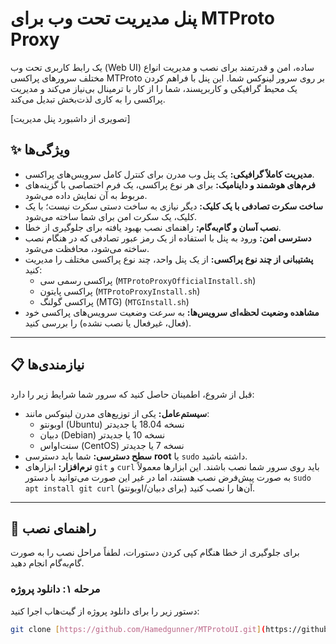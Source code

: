 # پنل مدیریت تحت وب برای MTProto Proxy

یک رابط کاربری تحت وب (Web UI) ساده، امن و قدرتمند برای نصب و مدیریت انواع مختلف سرورهای پراکسی MTProto بر روی سرور لینوکس شما. این پنل با فراهم کردن یک محیط گرافیکی و کاربرپسند، شما را از کار با ترمینال بی‌نیاز می‌کند و مدیریت پراکسی را به کاری لذت‌بخش تبدیل می‌کند.

[تصویری از داشبورد پنل مدیریت]

## ✨ ویژگی‌ها

-   **مدیریت کاملاً گرافیکی:** یک پنل وب مدرن برای کنترل کامل سرویس‌های پراکسی.
-   **فرم‌های هوشمند و داینامیک:** برای هر نوع پراکسی، یک فرم اختصاصی با گزینه‌های مربوط به آن نمایش داده می‌شود.
-   **ساخت سکرت تصادفی با یک کلیک:** دیگر نیازی به ساخت دستی سکرت نیست؛ با یک کلیک، یک سکرت امن برای شما ساخته می‌شود.
-   **نصب آسان و گام‌به‌گام:** راهنمای نصب بهبود یافته برای جلوگیری از خطا.
-   **دسترسی امن:** ورود به پنل با استفاده از یک رمز عبور تصادفی که در هنگام نصب ساخته می‌شود، محافظت می‌شود.
-   **پشتیبانی از چند نوع پراکسی:** از یک پنل واحد، چند نوع پراکسی مختلف را مدیریت کنید:
    -   پراکسی رسمی سی (`MTProtoProxyOfficialInstall.sh`)
    -   پراکسی پایتون (`MTProtoProxyInstall.sh`)
    -   پراکسی گولنگ (MTG) (`MTGInstall.sh`)
-   **مشاهده وضعیت لحظه‌ای سرویس‌ها:** به سرعت وضعیت سرویس‌های پراکسی خود (فعال، غیرفعال یا نصب نشده) را بررسی کنید.

---

## 📋 نیازمندی‌ها

قبل از شروع، اطمینان حاصل کنید که سرور شما شرایط زیر را دارد:

-   **سیستم‌عامل:** یکی از توزیع‌های مدرن لینوکس مانند:
    -   اوبونتو (Ubuntu) نسخه 18.04 یا جدیدتر
    -   دبیان (Debian) نسخه 10 یا جدیدتر
    -   سنت‌اواس (CentOS) نسخه 7 یا جدیدتر
-   **سطح دسترسی:** شما باید دسترسی **root** یا `sudo` داشته باشید.
-   **نرم‌افزار:** ابزارهای `git` و `curl` باید روی سرور شما نصب باشند. این ابزارها معمولاً به صورت پیش‌فرض نصب هستند، اما در غیر این صورت می‌توانید با دستور `sudo apt install git curl` (برای دبیان/اوبونتو) آن‌ها را نصب کنید.

---

## 🚀 راهنمای نصب

برای جلوگیری از خطا هنگام کپی کردن دستورات، لطفاً مراحل نصب را به صورت گام‌به‌گام انجام دهید.

### مرحله ۱: دانلود پروژه

دستور زیر را برای دانلود پروژه از گیت‌هاب اجرا کنید:
```bash
git clone [https://github.com/Hamedgunner/MTProtoUI.git](https://github.com/Hamedgunner/MTProtoUI.git)
